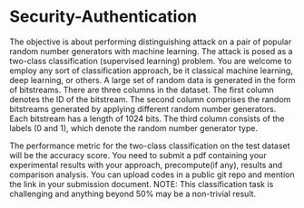 # Security-Authentication
The objective is about performing distinguishing attack on a pair of popular random number generators with machine learning. The attack is posed as a two-class classification (supervised learning) problem. You are welcome to employ any sort of classification approach, be it classical machine learning, deep learning, or others.
A large set of random data is generated in the form of bitstreams. There are three columns in the dataset. The first column denotes the ID of the bitstream. The second column comprises the random bitstreams generated by applying different random number generators. Each bitstream has a length of 1024 bits. The third column consists of the labels (0 and 1), which denote the random number generator type.

The performance metric for the two-class classification on the test dataset will be the accuracy score. You need to submit a pdf containing your experimental results with your approach, precompute(if any), results and comparison analysis. You can upload codes in a public git repo and mention the link in your submission document. 
NOTE: This classification task is challenging and anything beyond 50% may be a non-trivial result.
